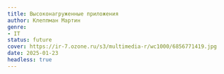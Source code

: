 ```yaml
---
title: Высоконагруженные приложения
author: Клеппман Мартин
genre:
- IT
status: future
cover: https://ir-7.ozone.ru/s3/multimedia-r/wc1000/6856771419.jpg
date: 2025-01-23
headless: true
---
```


